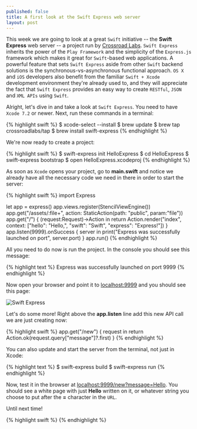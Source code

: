 ```yaml
---
published: false
title: A first look at the Swift Express web server
layout: post
---
```

This week we are going to look at a great `Swift` initiative -- the __Swift Express__ web server -- a project run by [Crossroad Labs](http://crossroadlabs.xyz). `Swift Express` inherits the power of the `Play Framework` and the simplicity of the `Express.js` framework which makes it great for `Swift`-based web applications. A powerful feature that sets `Swift Express` aside from other `Swift` backend solutions is the synchronous-vs-asynchronous functional approach. `OS X` and `iOS` developers also benefit from the familiar `Swift + Xcode` development environment they're already used to, and they will appreciate the fact that `Swift Express` provides an easy way to create `RESTful`,  `JSON` and `XML APIs` using `Swift`.

Alright, let's dive in and take a look at `Swift Express`. You need to have `Xcode 7.2` or newer. Next, run these commands in a terminal:

{% highlight swift %} 
$ xcode-select --install
$ brew update
$ brew tap crossroadlabs/tap
$ brew install swift-express
{% endhighlight %}

We're now ready to create a project:

{% highlight swift %}
$ swift-express init HelloExpress
$ cd HelloExpress
$ swift-express bootstrap
$ open HelloExpress.xcodeproj 
{% endhighlight %}

As soon as `Xcode` opens your project, go to __main.swift__ and notice we already have all the necessary code we need in there in order to start the server:

{% highlight swift %}
import Express

let app = express()
app.views.register(StencilViewEngine())
app.get("/assets/:file+", action: StaticAction(path: "public", param:"file"))
app.get("/") { (request:Request<AnyContent>)->Action<AnyContent> in
    return Action<AnyContent>.render("index", context: ["hello": "Hello,", "swift": "Swift", "express": "Express!"])
}
app.listen(9999).onSuccess { server in
    print("Express was successfully launched on port", server.port)
}
app.run()
{% endhighlight %}

All you need to do now is run the project. In the console you should see this message:

{% highlight text %} 
Express was successfully launched on port 9999
{% endhighlight %} 

Now open your browser and point it to [localhost:9999](http://localhost:9999) and you should see this page:

![Swift Express](http://i.imgur.com/CDJEr3h.png "Swift Express")

Let's do some more! Right above the __app.listen__ line add this new API call we are just creating now:

{% highlight swift %} 
app.get("/new") { request in
    return Action.ok(request.query["message"]?.first)
}
{% endhighlight %}

You can also update and start the server from the terminal, not just in Xcode:

{% highlight text %}
$ swift-express build
$ swift-express run 
{% endhighlight %}

Now, test it in the browser at [localhost:9999/new?message=Hello](http://localhost:9999/new?message=Hello). You should see a white page with just __Hello__ written on it, or whatever string you choose to put after the __=__ character in the `URL`.

Until next time!

{% highlight swift %} 
{% endhighlight %}